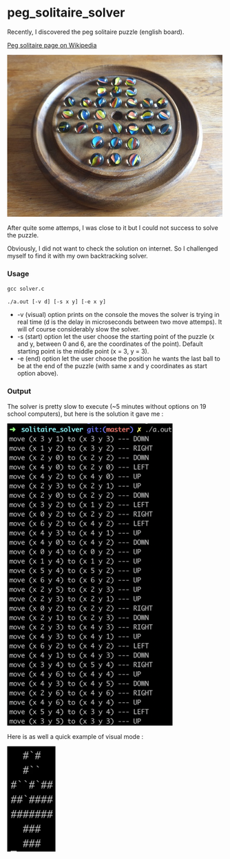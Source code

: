 # peg_solitaire_solver
Recently, I discovered the peg solitaire puzzle (english board).

[Peg solitaire page on Wikipedia](https://en.wikipedia.org/wiki/Peg_solitaire)

![solitaire](assets/solitaire.jpg)

After quite some attemps, I was close to it but I could not success to solve the puzzle.

Obviously, I did not want to check the solution on internet. So I challenged myself to find it with my own backtracking solver.

### Usage

```
gcc solver.c
```
```
./a.out [-v d] [-s x y] [-e x y]
```
- -v (visual) option prints on the console the moves the solver is trying in real time (d is the delay in microseconds between two move attemps). It will of course considerably slow the solver.
- -s (start) option let the user choose the starting point of the puzzle (x and y, between 0 and 6, are the coordinates of the point). Default starting point is the middle point (x = 3, y = 3).  
- -e (end) option let the user choose the position he wants the last ball to be at the end of the puzzle (with same x and y coordinates as start option above).

### Output

The solver is pretty slow to execute (~5 minutes without options on 19 school computers), but here is the solution it gave me :

![solution](assets/solution.png)

Here is as well a quick example of visual mode :

![visual mode](assets/visual_mode.gif)
